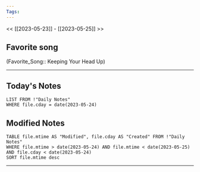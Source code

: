 ```yaml
---
Tags:
---
```

<< [[2023-05-23]] - [[2023-05-25]] >>
## Favorite song
(Favorite_Song:: Keeping Your Head Up)

___
## Today's Notes
```dataview
LIST FROM !"Daily Notes"
WHERE file.cday = date(2023-05-24)
```
## Modified Notes
```dataview
TABLE file.mtime AS "Modified", file.cday AS "Created" FROM !"Daily Notes" 
WHERE file.mtime > date(2023-05-24) AND file.mtime < date(2023-05-25) AND file.cday < date(2023-05-24)
SORT file.mtime desc
```
___
